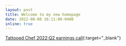 ```yaml
---
layout: post
title: Welcome to my new homepage
date: 2022-08-08 16:11:00-0400
inline: true
---
```


[Tattooed Chef 2022:Q2 earnings call](https://ir.tattooedchef.com/news-releases/news-release-details/tattooed-chef-reports-second-quarter-2022-financial-results){:target="\_blank"}
